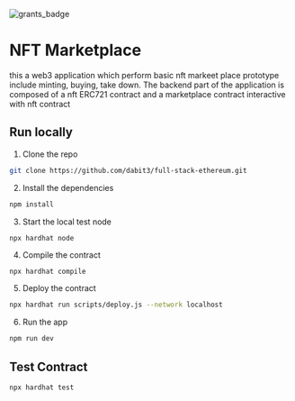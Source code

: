 ![grants_badge](https://s3cdn.yourator.co/attachments/attachments/000/088/943/original/a68bb24cc77367be4ffeaa14f478afd72601d530.jpg)
# NFT Marketplace
this a web3 application which perform basic nft markeet place prototype include minting, buying, take down. The backend part of the application is composed of a nft ERC721 contract and a marketplace contract interactive with nft contract


## Run locally

1. Clone the repo

```sh
git clone https://github.com/dabit3/full-stack-ethereum.git
```

2. Install the dependencies

```sh
npm install
```

3. Start the local test node

```sh
npx hardhat node
```

4. Compile the contract 
```
npx hardhat compile
```

5. Deploy the contract

```sh
npx hardhat run scripts/deploy.js --network localhost
```

6. Run the app

```sh
npm run dev
```

## Test Contract 
```sh
npx hardhat test
```
